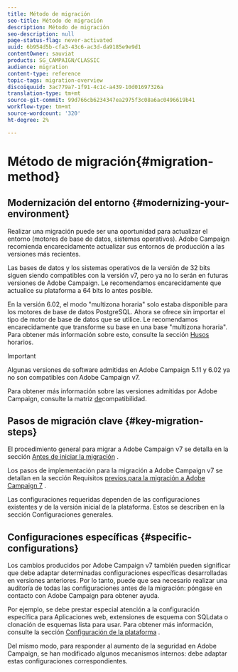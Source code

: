 ```yaml
---
title: Método de migración
seo-title: Método de migración
description: Método de migración
seo-description: null
page-status-flag: never-activated
uuid: 6b954d5b-cfa3-43c6-ac3d-da9185e9e9d1
contentOwner: sauviat
products: SG_CAMPAIGN/CLASSIC
audience: migration
content-type: reference
topic-tags: migration-overview
discoiquuid: 3ac779a7-1f91-4c1c-a439-10d01697326a
translation-type: tm+mt
source-git-commit: 99d766cb6234347ea2975f3c08a6ac0496619b41
workflow-type: tm+mt
source-wordcount: '320'
ht-degree: 2%

---
```



# Método de migración{#migration-method}

## Modernización del entorno {#modernizing-your-environment}

Realizar una migración puede ser una oportunidad para actualizar el entorno (motores de base de datos, sistemas operativos). Adobe Campaign recomienda encarecidamente actualizar sus entornos de producción a las versiones más recientes.

Las bases de datos y los sistemas operativos de la versión de 32 bits siguen siendo compatibles con la versión v7, pero ya no lo serán en futuras versiones de Adobe Campaign. Le recomendamos encarecidamente que actualice su plataforma a 64 bits lo antes posible.

En la versión 6.02, el modo &quot;multizona horaria&quot; solo estaba disponible para los motores de base de datos PostgreSQL. Ahora se ofrece sin importar el tipo de motor de base de datos que se utilice. Le recomendamos encarecidamente que transforme su base en una base &quot;multizona horaria&quot;. Para obtener más información sobre esto, consulte la sección [Husos](../../migration/using/general-configurations.md#time-zones) horarios.

>[!IMPORTANT]
>
>Algunas versiones de software admitidas en Adobe Campaign 5.11 y 6.02 ya no son compatibles con Adobe Campaign v7.
>
>Para obtener más información sobre las versiones admitidas por Adobe Campaign, consulte la matriz [de](../../rn/using/compatibility-matrix.md)compatibilidad.

## Pasos de migración clave {#key-migration-steps}

El procedimiento general para migrar a Adobe Campaign v7 se detalla en la sección [Antes de iniciar la migración](../../migration/using/before-starting-migration.md) .

Los pasos de implementación para la migración a Adobe Campaign v7 se detallan en la sección Requisitos [previos para la migración a Adobe Campaign 7](../../migration/using/prerequisites-for-migration-to-adobe-campaign-7.md) .

Las configuraciones requeridas dependen de las configuraciones existentes y de la versión inicial de la plataforma. Estos se describen en la sección Configuraciones [](../../migration/using/general-configurations.md) generales.

## Configuraciones específicas {#specific-configurations}

Los cambios producidos por Adobe Campaign v7 también pueden significar que debe adaptar determinadas configuraciones específicas desarrolladas en versiones anteriores. Por lo tanto, puede que sea necesario realizar una auditoría de todas las configuraciones antes de la migración: póngase en contacto con Adobe Campaign para obtener ayuda.

Por ejemplo, se debe prestar especial atención a la configuración específica para Aplicaciones web, extensiones de esquema con SQLdata o clonación de esquemas lista para usar. Para obtener más información, consulte la sección [Configuración de la plataforma](../../migration/using/configuring-your-platform.md) .

Del mismo modo, para responder al aumento de la seguridad en Adobe Campaign, se han modificado algunos mecanismos internos: debe adaptar estas configuraciones correspondientes.
